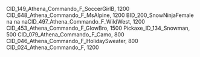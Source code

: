  CID_149_Athena_Commando_F_SoccerGirlB, 1200
 CID_648_Athena_Commando_F_MsAlpine, 1200
 BID_200_SnowNinjaFemale
na
na
naCID_497_Athena_Commando_F_WildWest, 1200
CID_453_Athena_Commando_F_GlowBro, 1500
Pickaxe_ID_134_Snowman, 500
CID_079_Athena_Commando_F_Camo, 800
CID_046_Athena_Commando_F_HolidaySweater, 800
CID_024_Athena_Commando_F, 1200
